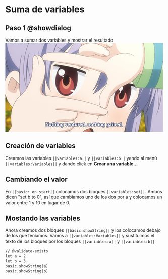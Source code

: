 # Suma de variables

## Paso 1 @showdialog

Vamos a sumar dos variables y mostrar el resultado
![Agent building a tower](/static/tutorials/example.jpg)

## Creación de variables

Creamos las variables ``||variables:a||`` y ``||variables:b||`` yendo al menú ``||variables:Variables||`` y dando click en **Crear una variable...**



## Cambiando el valor

En ``||basic: on start||`` colocamos  dos bloques ``||variables:set||``. Ambos dicen "set b to 0", así que cambiamos uno de los dos por a y colocamos un valor entre 1 y 10 en lugar de 0.




## Mostando las variables

Ahora creamos dos bloques ``||basic:showString||`` y los colocamos debajo de los que teníamos.
Vamos a  ``||variables:Variables||`` y sustituimos el texto de los bloques por los bloques ``||variables:a||`` y  ``||variables:b||`` 

```blocks
// @validate-exists
let a = 2
let b = 3
basic.showString(a)
basic.showString(b)
```